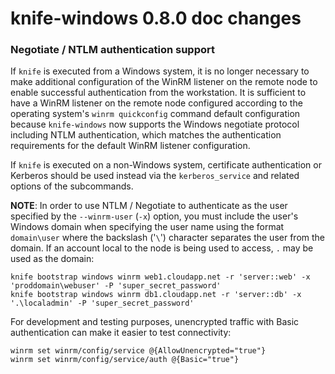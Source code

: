 <!---
This file is reset every time a new release is done. This file describes changes that have not yet been released.

Example Doc Change:
### Headline for the required change
Description of the required change.
-->

# knife-windows 0.8.0 doc changes

### Negotiate / NTLM authentication support
If `knife` is executed from a Windows system, it is no longer necessary to make
additional configuration of the WinRM listener on the remote node to enable
successful authentication from the workstation. It is sufficient to have a WinRM
listener on the remote node configured according to the operating system's `winrm
quickconfig` command default configuration because `knife-windows` now
supports the Windows negotiate protocol including NTLM authentication, which
matches the authentication requirements for the default WinRM listener configuration.

If `knife` is executed on a non-Windows system, certificate authentication or Kerberos
should be used instead via the `kerberos_service` and related options of the subcommands. 

**NOTE**: In order to use NTLM / Negotiate to authenticate as the user
  specified by the `--winrm-user` (`-x`) option, you must include the user's
  Windows domain when specifying the user name using the format `domain\user`
  where the backslash ('`\`') character separates the user from the domain. If
  an account local to the node is being used to access, `.` may be used as the domain:

    knife bootstrap windows winrm web1.cloudapp.net -r 'server::web' -x 'proddomain\webuser' -P 'super_secret_password'
    knife bootstrap windows winrm db1.cloudapp.net -r 'server::db' -x '.\localadmin' -P 'super_secret_password'

For development and testing purposes, unencrypted traffic with Basic authentication can make it easier to test connectivity:

    winrm set winrm/config/service @{AllowUnencrypted="true"}
    winrm set winrm/config/service/auth @{Basic="true"}


